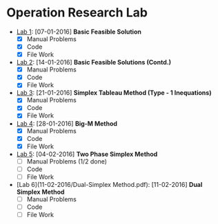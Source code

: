 Operation Research Lab
======================

- [Lab 1](07-01-2016/problem1a.md): [07-01-2016] **Basic Feasible Solution**
	- [x] Manual Problems 
	- [x] Code
	- [x] File Work  
- [Lab 2](14-01-2016/Lab-Expt1b.pdf): [14-01-2016] **Basic Feasible Solutions (Contd.)**  
	- [x] Manual Problems 
	- [x] Code
	- [x] File Work
- [Lab 3](21-01-2016/OR-2016-Slide.pdf): [21-01-2016] **Simplex Tableau Method (Type - 1 Inequations)**
	- [x] Manual Problems
	- [x] Code
	- [x] File Work
- [Lab 4](21-01-2016/OR-2016-Slide.pdf): [28-01-2016] **Big-M Method**
	- [x] Manual Problems
	- [x] Code
	- [x] File Work
- [Lab 5](04-02-2016/problem.md): [04-02-2016] **Two Phase Simplex Method**
	- [ ] Manual Problems (1/2 done)
	- [ ] Code
	- [ ] File Work
- [Lab 6](11-02-2016/Dual-Simplex Method.pdf): [11-02-2016] **Dual Simplex Method**
	- [ ] Manual Problems
	- [ ] Code
	- [ ] File Work